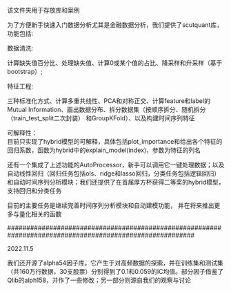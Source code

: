 该文件夹用于存放库和案例  


为了方便新手快速入门数据分析尤其是金融数据分析，我们提供了scutquant库，功能包括:  

数据清洗:  

  计算缺失值百分比、处理缺失值、计算0或某个值的占比、降采样和升采样（基于bootstrap）;  
  
特征工程:  

  三种标准化方式、计算多重共线性、PCA和对称正交、计算feature和label的Mutual Information、画出数据分布、拆分数据集（按顺序拆分、随机拆分（train_test_split二次封装）
  和GroupKFold）、以及构建时间序列特征
  
 可解释性：  
   目前只实现了hybrid模型的可解释，具体包括plot_importance和给出各个特征的回归系数，函数为hybrid中的explain_model(index)，参数为特征的列名
 
还有一个集成了上述功能的AutoProcessor，新手可以调用它一键处理数据；以及自动线性回归（回归任务包括ols、ridge和lasso回归，分类任务包括逻辑回归）和自动时间序列分析模块；我们还提供了在首届厚方杯获得二等奖的hybrid模型，支持回归和分类任务


目前的主要任务是继续完善时间序列分析模块和自动建模功能， 并在将来推出更多与量化相关的函数

#########################################################################################################
  
2022.11.5  

我们还开源了alpha54因子库。它产生于对高频数据的探索，并在训练集和测试集（共160万行数据，30支股票）分别得到了0.1和0.059的IC均值。部分因子借鉴了Qlib的alph158，并作了一些修改；另一部分则源自我们的观察与讨论
